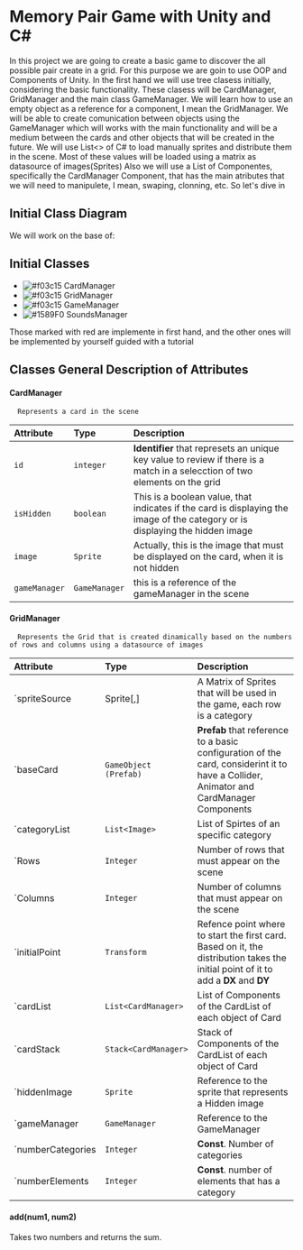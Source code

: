 
# Memory Pair Game with Unity and C#

In this project we are going to create a basic game to discover the all possible pair create in a grid.
For this purpose we are goin to use OOP and Components of Unity.
In the first hand we will use tree clasess initially, considering the basic functionality. These clasess will be CardManager, GridManager and the main class GameManager.
We will learn how to use an empty object as a reference for a component, I mean the GridManager.
We will be able to create comunication between objects using the GameManager which will works with the main functionality and will be a medium between the cards and other objects that will be created in the future.
We will use List<> of C# to load manually sprites and distribute them in the scene. Most of these values will be loaded using a matrix as datasource of images(Sprites)
Also we will use a List of Componentes, specifically the CardManager Component, that has the main atributes that we will need to manipulete, I mean, swaping, clonning, etc.
So let's dive in


## Initial Class Diagram

We will work on the base of:




## Initial Classes

- ![#f03c15](https://placehold.co/15x15/f03c15/f03c15.png) CardManager
- ![#f03c15](https://placehold.co/15x15/f03c15/f03c15.png) GridManager
- ![#f03c15](https://placehold.co/15x15/f03c15/f03c15.png) GameManager
- ![#1589F0](https://placehold.co/15x15/1589F0/1589F0.png) SoundsManager


Those marked with red are implemente in first hand, and the other ones will be implemented by yourself guided with a tutorial

## Classes General Description of Attributes

#### CardManager

```http
  Represents a card in the scene
```

| Attribute | Type     | Description                |
| :-------- | :------- | :------------------------- |
| `id` | `integer` | **Identifier** that represets an unique key value to review if there is a match in a selecction of two elements on the grid |
| `isHidden` | `boolean` | This is a boolean value, that indicates if the card is displaying the image of the category or is displaying the hidden image |
| `image` | `Sprite` | Actually, this is the image that must be displayed on the card, when it is not hidden |
| `gameManager` | `GameManager` | this is a reference of the gameManager in the scene |

#### GridManager

```http
  Represents the Grid that is created dinamically based on the numbers of rows and columns using a datasource of images
```

| Attribute | Type     | Description                       |
| :-------- | :------- | :-------------------------------- |
| `spriteSource      | Sprite[,] | A Matrix of Sprites that will be used in the game, each row is a category |
| `baseCard          | `GameObject (Prefab)` | **Prefab** that reference to a basic configuration of the card, considerint it to have a Collider, Animator and CardManager Components |
| `categoryList      | `List<Image>` | List of Spirtes of an specific category |
| `Rows              | `Integer` | Number of rows that must appear on the scene |
| `Columns           | `Integer` | Number of columns that must appear on the scene |
| `initialPoint      | `Transform` | Refence point where to start the first card. Based on it, the distribution takes the initial point of it to add a **DX** and **DY** |
| `cardList          | `List<CardManager>` | List of Components of the CardList of each object of Card  |
| `cardStack         | `Stack<CardManager>` | Stack of Components of the CardList of each object of Card  |
| `hiddenImage       | `Sprite` | Reference to the sprite that represents a Hidden image |
| `gameManager       | `GameManager` | Reference to the GameManager |
| `numberCategories  | `Integer` | **Const**. Number of categories |
| `numberElements    | `Integer` | **Const**. number of elements that has a category |

#### add(num1, num2)

Takes two numbers and returns the sum.
